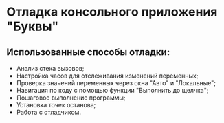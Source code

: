 # Отладка консольного приложения "Буквы"
## Использованные способы отладки:
- Анализ стека вызовов;
- Настройка часов для отслеживания изменений переменных;
- Проверка значений переменных через окна "Авто" и "Локальные";
- Навигация по коду с помощью функции "Выполнить до щелчка";
- Пошаговое выполнение программы;
- Установка точек останова;
- Работа с отладчиком.
